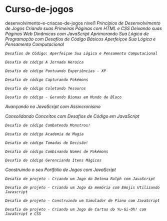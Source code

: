# Curso-de-jogos
desenvolvimento-e-criacao-de-jogos nivel1 
<i>Princípios de Desenvolvimento de Jogos<i>
<i>Criando suas Primeiras Páginas com HTML e CSS<i>
<i>Deixando suas Páginas Web Dinâmicas com JavaScript<i>
<i>Aprimorando Sua Lógica de Programação com Desafios de Código Básicos<i>
<i>Aperfeiçoe Sua Lógica e Pensamento Computacional<i>

    Desafios de Código: Aperfeiçoe Sua Lógica e Pensamento Computacional

    Desafio de código A Jornada Heroica

    Desafio de código Pontuando Experiências - XP

    Desafio de código Capturando Pokémons

    Desafio de código Coletando Tesouros

    Desafio de código - Gerando Biomas em Mundo de Bloco

<i>Avançando no JavaScript com Assíncronismo<i>

<i>Consolidando Conceitos com Desafios de Código em JavaScript <i>

    Desafio de código Combatendo Monstros!

    Desafio de código Academia de Magia

    Desafio de código Tomadas de Decisão!

    Desafio de código Combinando Nomes de Pokémons

    Desafio de código Gerenciando Itens Mágicos

<i>Construindo o seu Portfólio de Jogos com JavaScript<i>

    Desafio de projeto - Criando um Jogo do Detona Ralph com JavaScript

    Desafio de projeto - Criando um Jogo da memória com Emojis Utilizando Javascript

    Desafio de projeto - Construindo um Simulador de Piano com JavaScript

    Desafio de projeto - Criando um Jogo de Cartas do Yu-Gi-Oh! com JavaScript e CSS